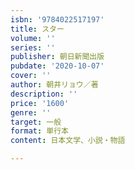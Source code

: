 ```yaml
---
isbn: '9784022517197'
title: スター
volume: ''
series: ''
publisher: 朝日新聞出版
pubdate: '2020-10-07'
cover: ''
author: 朝井リョウ／著
description: ''
price: '1600'
genre: ''
target: 一般
format: 単行本
content: 日本文学、小説・物語

---
```

